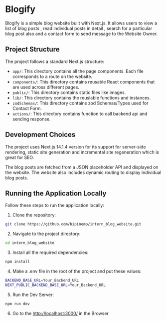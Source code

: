 # Blogify

Blogify is a simple blog website built with Next.js. It allows users to view a list of blog posts , read individual posts in detail , search for a particular blog post also and a contact form to send message to the Website Owner.

## Project Structure

The project follows a standard Next.js structure:

- `app/`: This directory contains all the page components. Each file corresponds to a route on the website.
- `components/`: This directory contains reusable React components that are used across different pages.
- `public/`: This directory contains static files like images.
- `lib/`: This directory contains the reuslable functions and instances.
- `zodSchemas/`: This directory contains zod Schemas/Types used for Contact Form.
- `actions/`: This directory contains function to call backend api and sending response.

## Development Choices

The project uses Next.js 14.1.4 version for its support for server-side rendering, static site generation and incremental site regeneration which is great for SEO.

The blog posts are fetched from a JSON placeholder API and displayed on the website. The website also includes dynamic routing to display individual blog posts.

## Running the Application Locally

Follow these steps to run the application locally:

1. Clone the repository:

```bash
git clone https://github.com/bipinemp/intern_blog_website.git
```

2. Navigate to the project directory:

```bash
cd intern_blog_website
```

3. Install all the required dependencies:

```bash
npm install
```

4. Make a .env file in the root of the project and put these values:

```bash
BACKEND_BASE_URL=Your_Backend_URL
NEXT_PUBLIC_BACKEND_BASE_URL=Your_Backend_URL
```

5. Run the Dev Server:

```bash
npm run dev
```

6. Go to the [http://localhost:3000/](http://localhost:3000/) in the Browser
